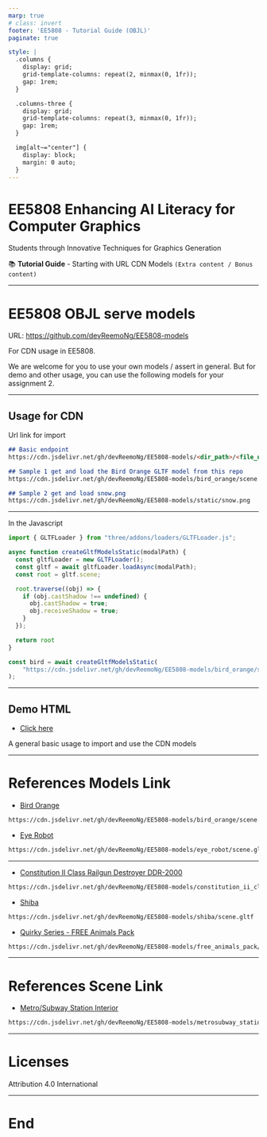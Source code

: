 ```yaml
---
marp: true
# class: invert
footer: 'EE5808 - Tutorial Guide (OBJL)'
paginate: true

style: |
  .columns {
    display: grid;
    grid-template-columns: repeat(2, minmax(0, 1fr));
    gap: 1rem;
  }

  .columns-three {
    display: grid;
    grid-template-columns: repeat(3, minmax(0, 1fr));
    gap: 1rem;
  }

  img[alt~="center"] {
    display: block;
    margin: 0 auto;
  }
---
```


# EE5808 Enhancing AI Literacy for Computer Graphics 
Students through Innovative Techniques for Graphics Generation

📚 **Tutorial Guide** - Starting with URL CDN Models
`(Extra content / Bonus content)`

---

# EE5808 OBJL serve models

URL: https://github.com/devReemoNg/EE5808-models

For CDN usage in EE5808.  

We are welcome for you to use your own models / assert in general. But for demo and other usage, you can use the following models for your assignment 2.

---

## Usage for CDN
Url link for import 

```md
## Basic endpoint
https://cdn.jsdelivr.net/gh/devReemoNg/EE5808-models/<dir_path>/<file_name>  
```

```md
## Sample 1 get and load the Bird Orange GLTF model from this repo
https://cdn.jsdelivr.net/gh/devReemoNg/EE5808-models/bird_orange/scene.gltf 
``` 

```md
## Sample 2 get and load snow.png
https://cdn.jsdelivr.net/gh/devReemoNg/EE5808-models/static/snow.png  
```

---

In the Javascript
```js
import { GLTFLoader } from "three/addons/loaders/GLTFLoader.js";

async function createGltfModelsStatic(modalPath) {
  const gltfLoader = new GLTFLoader();
  const gltf = await gltfLoader.loadAsync(modalPath);
  const root = gltf.scene;

  root.traverse((obj) => {
    if (obj.castShadow !== undefined) {
      obj.castShadow = true;
      obj.receiveShadow = true;
    }
  });

  return root
}

const bird = await createGltfModelsStatic(
    "https://cdn.jsdelivr.net/gh/devReemoNg/EE5808-models/bird_orange/scene.gltf"
);
```

---

## Demo HTML
- [Click here](https://github.com/devReemoNg/EE5808-models/blob/main/demo%20html/index.js)

A general basic usage to import and use the CDN models

---

# References Models Link
- [Bird Orange](https://sketchfab.com/3d-models/bird-orange-0d31748606c2499fb652c0c1052b7cfa)
```md
https://cdn.jsdelivr.net/gh/devReemoNg/EE5808-models/bird_orange/scene.gltf
```

- [Eye Robot](https://sketchfab.com/3d-models/eye-robot-0f62aedb1f564133b259b1dd02297673)
```md
https://cdn.jsdelivr.net/gh/devReemoNg/EE5808-models/eye_robot/scene.gltf
```

---

- [Constitution II Class Railgun Destroyer DDR-2000](https://sketchfab.com/3d-models/constitution-ii-class-railgun-destroyer-ddr-2000-3b04b0a0dc1244d28d99382f7d33d54e)
```md
https://cdn.jsdelivr.net/gh/devReemoNg/EE5808-models/constitution_ii_class_railgun_destroyer_ddr-2000/scene.gltf
```
 
- [Shiba](https://sketchfab.com/3d-models/shiba-faef9fe5ace445e7b2989d1c1ece361c)
```md
https://cdn.jsdelivr.net/gh/devReemoNg/EE5808-models/shiba/scene.gltf
```

- [Quirky Series - FREE Animals Pack](https://sketchfab.com/3d-models/quirky-series-free-animals-pack-19e91ef86cd0448f9cbb5d6c538dade2)
```md
https://cdn.jsdelivr.net/gh/devReemoNg/EE5808-models/free_animals_pack/scene.gltf
```

---

# References Scene Link
- [Metro/Subway Station Interior](https://sketchfab.com/3d-models/quirky-series-free-animals-pack-19e91ef86cd0448f9cbb5d6c538dade2)
```md
https://cdn.jsdelivr.net/gh/devReemoNg/EE5808-models/metrosubway_station_interior/scene.gltf
```

---

# Licenses

Attribution 4.0 International


---

# End